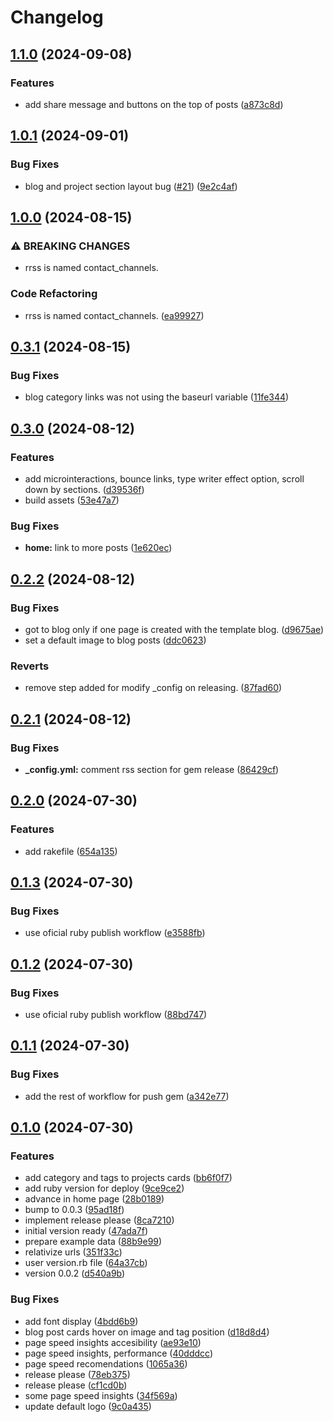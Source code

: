 # Changelog

## [1.1.0](https://github.com/a-chacon/awesome-jekyll-theme/compare/awesome-jekyll-theme/v1.0.1...awesome-jekyll-theme/v1.1.0) (2024-09-08)


### Features

* add share message and buttons on the top of posts ([a873c8d](https://github.com/a-chacon/awesome-jekyll-theme/commit/a873c8d021e0587a12d024c3a282a9c7e4e68c66))

## [1.0.1](https://github.com/a-chacon/awesome-jekyll-theme/compare/awesome-jekyll-theme/v1.0.0...awesome-jekyll-theme/v1.0.1) (2024-09-01)


### Bug Fixes

* blog and project section layout  bug ([#21](https://github.com/a-chacon/awesome-jekyll-theme/issues/21)) ([9e2c4af](https://github.com/a-chacon/awesome-jekyll-theme/commit/9e2c4af64fad819cf2dfbddd14b325f654d4e792))

## [1.0.0](https://github.com/a-chacon/awesome-jekyll-theme/compare/awesome-jekyll-theme/v0.3.1...awesome-jekyll-theme/v1.0.0) (2024-08-15)


### ⚠ BREAKING CHANGES

* rrss is named contact_channels.

### Code Refactoring

* rrss is named contact_channels.  ([ea99927](https://github.com/a-chacon/awesome-jekyll-theme/commit/ea999276e778f29ad693a6f1adc30e09484ff2dc))

## [0.3.1](https://github.com/a-chacon/awesome-jekyll-theme/compare/awesome-jekyll-theme/v0.3.0...awesome-jekyll-theme/v0.3.1) (2024-08-15)


### Bug Fixes

* blog category links was not using the baseurl variable ([11fe344](https://github.com/a-chacon/awesome-jekyll-theme/commit/11fe344311d7fd20d937bc7005335d9ae9270cc5))

## [0.3.0](https://github.com/a-chacon/awesome-jekyll-theme/compare/awesome-jekyll-theme/v0.2.2...awesome-jekyll-theme/v0.3.0) (2024-08-12)


### Features

* add microinteractions, bounce links, type writer effect option, scroll down by sections. ([d39536f](https://github.com/a-chacon/awesome-jekyll-theme/commit/d39536f6eeddbaa3ae52085076f2918c47718e05))
* build assets ([53e47a7](https://github.com/a-chacon/awesome-jekyll-theme/commit/53e47a7b504c2bbf88fe9f85c068b09c3abacc18))


### Bug Fixes

* **home:** link to more posts ([1e620ec](https://github.com/a-chacon/awesome-jekyll-theme/commit/1e620ec774629f307a858bc29c13c0ad0a8fef6c))

## [0.2.2](https://github.com/a-chacon/awesome-jekyll-theme/compare/awesome-jekyll-theme/v0.2.1...awesome-jekyll-theme/v0.2.2) (2024-08-12)


### Bug Fixes

* got to blog only if one page is created with the template blog. ([d9675ae](https://github.com/a-chacon/awesome-jekyll-theme/commit/d9675ae8da8aabdf27773f0ae15f7a2f7abb1a03))
* set a default image to blog posts ([ddc0623](https://github.com/a-chacon/awesome-jekyll-theme/commit/ddc06238f0ad9de92f0ce59048c327062a1cc442))


### Reverts

* remove step added for modify _config on releasing. ([87fad60](https://github.com/a-chacon/awesome-jekyll-theme/commit/87fad609c4a49ca1dd7078ca59905c9f67ad3149))

## [0.2.1](https://github.com/a-chacon/awesome-jekyll-theme/compare/awesome-jekyll-theme/v0.2.0...awesome-jekyll-theme/v0.2.1) (2024-08-12)


### Bug Fixes

* **_config.yml:** comment rss section for gem release ([86429cf](https://github.com/a-chacon/awesome-jekyll-theme/commit/86429cfb7ef4efe3ca63f308a8beaa8138037072))

## [0.2.0](https://github.com/a-chacon/awesome-jekyll-theme/compare/awesome-jekyll-theme/v0.1.3...awesome-jekyll-theme/v0.2.0) (2024-07-30)


### Features

* add rakefile ([654a135](https://github.com/a-chacon/awesome-jekyll-theme/commit/654a1351e354b67f3807f815789f8d6a37c9b40e))

## [0.1.3](https://github.com/a-chacon/awesome-jekyll-theme/compare/awesome-jekyll-theme/v0.1.2...awesome-jekyll-theme/v0.1.3) (2024-07-30)


### Bug Fixes

* use oficial ruby publish workflow ([e3588fb](https://github.com/a-chacon/awesome-jekyll-theme/commit/e3588fb613607c5592a936ad676be42cecf8c794))

## [0.1.2](https://github.com/a-chacon/awesome-jekyll-theme/compare/awesome-jekyll-theme/v0.1.1...awesome-jekyll-theme/v0.1.2) (2024-07-30)


### Bug Fixes

* use oficial ruby publish workflow ([88bd747](https://github.com/a-chacon/awesome-jekyll-theme/commit/88bd7479578889b11734091b81b9a2f84e412abe))

## [0.1.1](https://github.com/a-chacon/awesome-jekyll-theme/compare/awesome-jekyll-theme/v0.1.0...awesome-jekyll-theme/v0.1.1) (2024-07-30)


### Bug Fixes

* add the rest of workflow for push gem ([a342e77](https://github.com/a-chacon/awesome-jekyll-theme/commit/a342e77fcffb2056d0ccbc90b2fe20a9822ecb51))

## [0.1.0](https://github.com/a-chacon/awesome-jekyll-theme/compare/awesome-jekyll-theme-v0.0.4...awesome-jekyll-theme/v0.1.0) (2024-07-30)


### Features

* add category and tags to projects cards ([bb6f0f7](https://github.com/a-chacon/awesome-jekyll-theme/commit/bb6f0f7a60cf271e4efbcd915439bf26c12ae1f7))
* add ruby version for deploy ([9ce9ce2](https://github.com/a-chacon/awesome-jekyll-theme/commit/9ce9ce2ad6088f17001911bf0021f19bdeb055b1))
* advance in home page ([28b0189](https://github.com/a-chacon/awesome-jekyll-theme/commit/28b01893a1a9ccadb56d8c0af7144cf005dfcbba))
* bump to 0.0.3 ([95ad18f](https://github.com/a-chacon/awesome-jekyll-theme/commit/95ad18f02865f04fac314ba9e36b83df1d7a4671))
* implement release please ([8ca7210](https://github.com/a-chacon/awesome-jekyll-theme/commit/8ca7210e37c7bdf43dd44b5b48cadc2d1da2d047))
* initial version ready ([47ada7f](https://github.com/a-chacon/awesome-jekyll-theme/commit/47ada7f7849741d5d550a4efc610a7aaef712522))
* prepare example data ([88b9e99](https://github.com/a-chacon/awesome-jekyll-theme/commit/88b9e99871cdaa683f3ff4a3144f7b7a858497a7))
* relativize urls ([351f33c](https://github.com/a-chacon/awesome-jekyll-theme/commit/351f33ce728ec4f700b621f756d4d0e1f31e1392))
* user version.rb file ([64a37cb](https://github.com/a-chacon/awesome-jekyll-theme/commit/64a37cb3e6131771689df14005bd33447314eee6))
* version 0.0.2 ([d540a9b](https://github.com/a-chacon/awesome-jekyll-theme/commit/d540a9bba54a5331adf5021588eb9e2afdaa27ee))


### Bug Fixes

* add font display ([4bdd6b9](https://github.com/a-chacon/awesome-jekyll-theme/commit/4bdd6b94d99cefbdb521b9386d57e3e6e0fc7c82))
* blog post cards hover on image and tag position ([d18d8d4](https://github.com/a-chacon/awesome-jekyll-theme/commit/d18d8d4da6e8788b91611d9714a7a91dc55b3ffd))
* page speed insights accesibility ([ae93e10](https://github.com/a-chacon/awesome-jekyll-theme/commit/ae93e10bedf8e0048666d144989f0de42ff3d2e2))
* page speed insights, performance ([40dddcc](https://github.com/a-chacon/awesome-jekyll-theme/commit/40dddcc57494346ce81d1124a5d076be4f6b81cf))
* page speed recomendations ([1065a36](https://github.com/a-chacon/awesome-jekyll-theme/commit/1065a361cf11bdb9ae61d5bbfb9e075150b6d100))
* release please ([78eb375](https://github.com/a-chacon/awesome-jekyll-theme/commit/78eb37558f2a50402f052c91999fa95cf0dc89c4))
* release please ([cf1cd0b](https://github.com/a-chacon/awesome-jekyll-theme/commit/cf1cd0b35a28b0c6f77c19dd0f8053d919a2340d))
* some page speed insights ([34f569a](https://github.com/a-chacon/awesome-jekyll-theme/commit/34f569af86d7326a829be4e6cd496dd4bfc94149))
* update default logo ([9c0a435](https://github.com/a-chacon/awesome-jekyll-theme/commit/9c0a435e38d997269992a2cbdeb352e18d9f159e))
